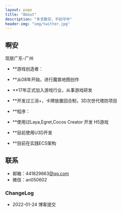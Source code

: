 ```yaml
---
layout: page
title: "About"
description: "多言数穷，不如守中"
header-img: "img/twitter.jpg"
---
```



## 啊安

现居广东-广州

- **游戏创造者：
- **从08年开始，进行魔兽地图创作
- **17年正式加入游戏行业，从事游戏研发
- **开发过三消+，卡牌放置回合制，3D次世代塔防项目

- **程序：
- **使用过Laya,Egret,Cocos Creator 开发 H5游戏
- **目前使用U3D开发
- **目前在实践ECS架构


## 联系


- 邮箱：441829663[@qq.com ](/qq.com )
- 微信：an050602


### ChangeLog


- 2022-01-24 博客提交
